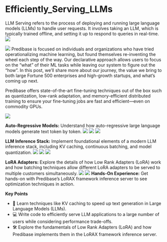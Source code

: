 # Efficiently_Serving_LLMs
LLM Serving refers to the process of deploying and running large language models (LLMs) to handle user requests. It involves taking an LLM, which is typically trained offline, and setting it up to respond to queries in real-time.
![](https://encrypted-tbn0.gstatic.com/images?q=tbn:ANd9GcSKz9pXYJ2UJfYZomKgxUVg2r38QqSJ9_IDag&usqp=CAU)

![](https://encrypted-tbn0.gstatic.com/images?q=tbn:ANd9GcSN1II7V4Ra3l7N86_tZyWRAbfcxegt5mS52A&usqp=CAU)
Predibase is focused on individuals and organizations who have tried operationalizing machine learning, but found themselves re-inventing the wheel each step of the way. Our declarative approach allows users to focus on the “what” of their ML tasks while leaving our system to figure out the “how”. In this post, we’ll share more about our journey, the value we bring to both large Fortune 500 enterprises and high-growth startups, and what’s coming up next.

Predibase offers state-of-the-art fine-tuning techniques out of the box such as quantization, low-rank adaptation, and memory-efficient distributed training to ensure your fine-tuning jobs are fast and efficient—even on commodity GPUs.

![](https://github.com/ksm26/Efficiently-Serving-LLMs/blob/main/images/1_1.png)

**Auto-Regressive Models:** Understand how auto-regressive large language models generate text token by token.
![](https://github.com/ksm26/Efficiently-Serving-LLMs/blob/main/images/1_2.png)
![](https://github.com/ksm26/Efficiently-Serving-LLMs/blob/main/images/1_3.png)
![](https://github.com/ksm26/Efficiently-Serving-LLMs/blob/main/images/1_4.png)

**LLM Inference Stack:** Implement foundational elements of a modern LLM inference stack, including KV caching, continuous batching, and model quantization.
![](https://github.com/ksm26/Efficiently-Serving-LLMs/blob/main/images/2_1.png)
![](https://github.com/ksm26/Efficiently-Serving-LLMs/blob/main/images/2_2.png)
![](https://github.com/ksm26/Efficiently-Serving-LLMs/blob/main/images/3_3.png)

**LoRA Adapters:** Explore the details of how Low Rank Adapters (LoRA) work and how batching techniques allow different LoRA adapters to be served to multiple customers simultaneously.
![](https://github.com/ksm26/Efficiently-Serving-LLMs/blob/main/images/5_1.png)
![](https://github.com/ksm26/Efficiently-Serving-LLMs/blob/main/images/5_2.png)
**Hands-On Experience:** Get hands-on with Predibase’s LoRAX framework inference server to see optimization techniques in action.

**Key Points**
- 🔎 Learn techniques like KV caching to speed up text generation in Large Language Models (LLMs).
- 💻 Write code to efficiently serve LLM applications to a large number of users while considering performance trade-offs.
- 🛠️ Explore the fundamentals of Low Rank Adapters (LoRA) and how Predibase implements them in the LoRAX framework inference server.
